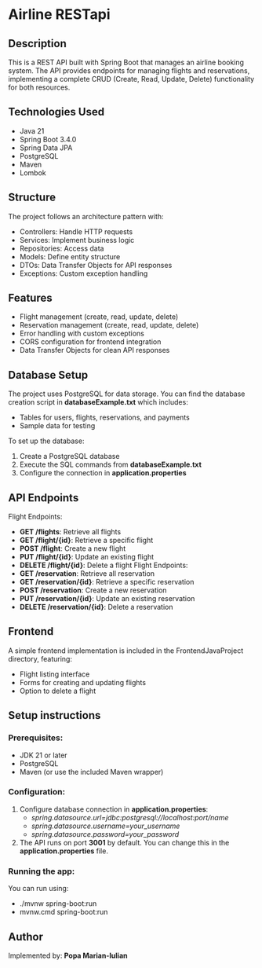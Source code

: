 # Airline RESTapi

## Description
This is a REST API built with Spring Boot that manages an airline booking system. The API provides endpoints for managing flights and reservations, implementing a complete CRUD (Create, Read, Update, Delete) functionality for both resources.

## Technologies Used
- Java 21
- Spring Boot 3.4.0
- Spring Data JPA
- PostgreSQL
- Maven
- Lombok

## Structure
The project follows an architecture pattern with:

- Controllers: Handle HTTP requests
- Services: Implement business logic
- Repositories: Access data
- Models: Define entity structure
- DTOs: Data Transfer Objects for API responses
- Exceptions: Custom exception handling

## Features
- Flight management (create, read, update, delete)
- Reservation management (create, read, update, delete)
- Error handling with custom exceptions
- CORS configuration for frontend integration
- Data Transfer Objects for clean API responses

## Database Setup
The project uses PostgreSQL for data storage. You can find the database creation script in **databaseExample.txt** which includes:
- Tables for users, flights, reservations, and payments
- Sample data for testing

To set up the database:

1. Create a PostgreSQL database
1. Execute the SQL commands from **databaseExample.txt**
1. Configure the connection in **application.properties**

## API Endpoints
Flight Endpoints:
- **GET /flights**: Retrieve all flights
- **GET /flight/{id}**: Retrieve a specific flight
- **POST /flight**: Create a new flight
- **PUT /flight/{id}**: Update an existing flight
- **DELETE /flight/{id}**: Delete a flight
Flight Endpoints:
- **GET /reservation**: Retrieve all reservation
- **GET /reservation/{id}**: Retrieve a specific reservation
- **POST /reservation**: Create a new reservation
- **PUT /reservation/{id}**: Update an existing reservation
- **DELETE /reservation/{id}**: Delete a reservation

## Frontend
A simple frontend implementation is included in the FrontendJavaProject directory, featuring:
- Flight listing interface
- Forms for creating and updating flights
- Option to delete a flight

## Setup instructions
### Prerequisites: 
- JDK 21 or later
- PostgreSQL
- Maven (or use the included Maven wrapper)

### Configuration:
1. Configure database connection in **application.properties**:
    - *spring.datasource.url=jdbc:postgresql://localhost:port/name*  
    - *spring.datasource.username=your_username*  
    - *spring.datasource.password=your_password*  
1. The API runs on port **3001** by default. You can change this in the **application.properties** file.

### Running the app:
You can run using:
- ./mvnw spring-boot:run
- mvnw.cmd spring-boot:run

## Author
Implemented by: **Popa Marian-Iulian**